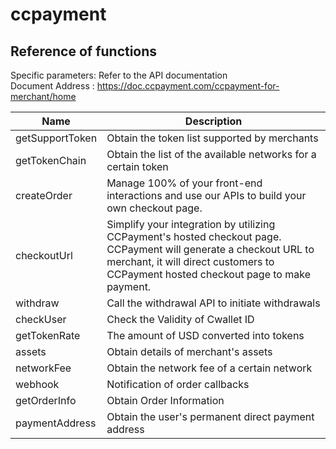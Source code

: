 # ccpayment

## Reference of functions

Specific parameters: Refer to the API documentation<br>
Document Address : https://doc.ccpayment.com/ccpayment-for-merchant/home

| Name            | Description                                                                                                                                                                                              |
| --------------- | -------------------------------------------------------------------------------------------------------------------------------------------------------------------------------------------------------- |
| getSupportToken | Obtain the token list supported by merchants                                                                                                                                                             |
| getTokenChain   | Obtain the list of the available networks for a certain token                                                                                                                                            |
| createOrder     | Manage 100% of your front-end interactions and use our APIs to build your own checkout page.                                                                                                             |
| checkoutUrl     | Simplify your integration by utilizing CCPayment's hosted checkout page. CCPayment will generate a checkout URL to merchant, it will direct customers to CCPayment hosted checkout page to make payment. |
| withdraw        | Call the withdrawal API to initiate withdrawals                                                                                                                                                          |
| checkUser       | Check the Validity of Cwallet ID                                                                                                                                                                         |
| getTokenRate    | The amount of USD converted into tokens                                                                                                                                                                  |
| assets          | Obtain details of merchant's assets                                                                                                                                                                      |
| networkFee      | Obtain the network fee of a certain network                                                                                                                                                              |
| webhook         | Notification of order callbacks                                                                                                                                                                          |
| getOrderInfo    | Obtain Order Information                                                                                                                                                                                 |
| paymentAddress  | Obtain the user's permanent direct payment address                                                                                                                                                       |

